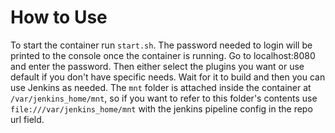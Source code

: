 # How to Use
To start the container run `start.sh`.  The password needed to login will be printed to the console once the container is running.
Go to localhost:8080 and enter the password.  Then either select the plugins you want or use default if you don't have specific needs.
Wait for it to build and then you can use Jenkins as needed.  The `mnt` folder is attached inside the container at `/var/jenkins_home/mnt`, so if you want to refer to this folder's contents use `file:///var/jenkins_home/mnt` with the jenkins pipeline config in the repo url field.
